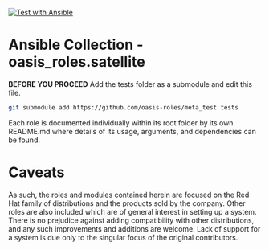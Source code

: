[![Test with Ansible](https://github.com/oasis-roles/ansible_collection_satellite/workflows/Test%20with%20Ansible/badge.svg)](https://github.com/oasis-roles/ansible_collection_satellite/actions)

# Ansible Collection - oasis_roles.satellite

**BEFORE YOU PROCEED** Add the tests folder as a submodule and edit this file.

```bash
git submodule add https://github.com/oasis-roles/meta_test tests
```

Each role is documented individually within its root folder by its own README.md
where details of its usage, arguments, and dependencies can be found.

# Caveats

As such, the roles and modules contained herein are focused on the Red Hat family
of distributions and the products sold by the company. Other roles are also
included which are of general interest in setting up a system. There is no
prejudice against adding compatibility with other distributions, and any such
improvements and additions are welcome. Lack of support for a system is due only
to the singular focus of the original contributors.